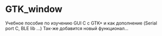 # GTK_window
Учебное пособие по изучению GUI C с GTK+ и как дополнение (Serial port C, BLE lib ...)
Так-же добавится новый функционал...
 